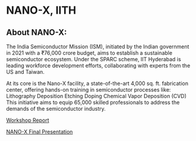 # NANO-X, IITH

## About NANO-X:
The India Semiconductor Mission (ISM), initiated by the Indian government in 2021 with a ₹76,000 crore budget, aims to establish a sustainable semiconductor ecosystem. 
Under the SPARC scheme, IIT Hyderabad is leading workforce development efforts, collaborating with experts from the US and Taiwan.

At its core is the Nano-X facility, a state-of-the-art 4,000 sq. ft. fabrication center, offering hands-on training in semiconductor processes like:
Lithography
Deposition
Etching
Doping
Chemical Vapor Deposition (CVD)
This initiative aims to equip 65,000 skilled professionals to address the demands of the semiconductor industry.

[Workshop Report](./NANO-X%20REPORT.pdf)

[NANO-X Final Presentation](https://docs.google.com/presentation/d/1fc-2pL7r7J2dFQGujVeOgyxO9hIrPX8EUatvF3DyI54/edit#slide=id.p1)

